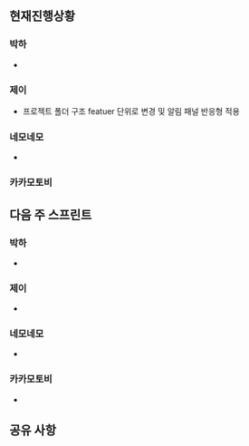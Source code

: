 ## 현재진행상황
### 박하
- 
### 제이
- 프로젝트 폴더 구조 featuer 단위로 변경 및 알림 패널 반응형 적용

### 네모네모
- 

### 카카모토비


## 다음 주 스프린트
### 박하
- 
### 제이
- 
### 네모네모
- 

### 카카모토비
- 
## 공유 사항